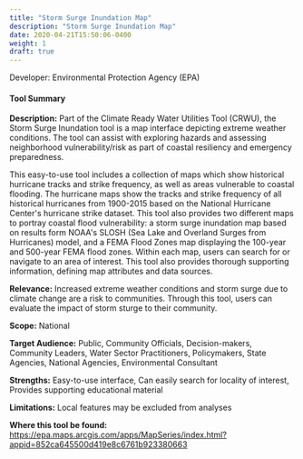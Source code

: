 ```yaml
---
title: "Storm Surge Inundation Map"
description: "Storm Surge Inundation Map"
date: 2020-04-21T15:50:06-0400
weight: 1
draft: true
---
```

Developer: Environmental Protection Agency (EPA)

#### Tool Summary
**Description:** Part of the Climate Ready Water Utilities Tool (CRWU), the Storm Surge Inundation tool is a map interface depicting extreme weather conditions. The tool can assist with exploring hazards and assessing neighborhood vulnerability/risk as part of coastal resiliency and emergency preparedness. 

This easy-to-use tool includes a collection of maps which show historical hurricane tracks and strike frequency, as well as areas vulnerable to coastal flooding. The hurricane maps show the tracks and strike frequency of all historical hurricanes from 1900-2015 based on the National Hurricane Center's hurricane strike dataset. This tool also provides two different maps to portray coastal flood vulnerability: a storm surge inundation map based on results form NOAA's SLOSH (Sea Lake and Overland Surges from Hurricanes) model, and a FEMA Flood Zones map displaying the 100-year and 500-year FEMA flood zones. Within each map, users can search for or navigate to an area of interest. This tool also provides thorough supporting information, defining map attributes and data sources.

**Relevance:** Increased extreme weather conditions and storm surge due to climate change are a risk to communities. Through this tool, users can evaluate the impact of storm sturge to their community.

**Scope:** National

**Target Audience:** Public, Community Officials, Decision-makers, Community Leaders, Water Sector Practitioners, Policymakers, State Agencies, National Agencies, Environmental Consultant

**Strengths:** Easy-to-use interface, Can easily search for locality of interest, Provides supporting educational material

**Limitations:** Local features may be excluded from analyses

**Where this tool be found:** https://epa.maps.arcgis.com/apps/MapSeries/index.html?appid=852ca645500d419e8c6761b923380663
